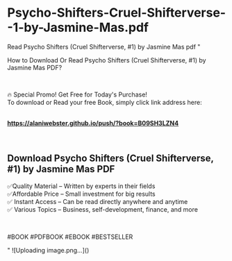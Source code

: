 # Psycho-Shifters-Cruel-Shifterverse--1-by-Jasmine-Mas.pdf
Read Psycho Shifters (Cruel Shifterverse, #1) by Jasmine Mas pdf
"<p>How to Download Or Read Psycho Shifters (Cruel Shifterverse, #1) by Jasmine Mas PDF?</p>
<p>&nbsp;</p>
<p>&#128293;  Special Promo! Get Free for Today's Purchase!<br />To download or Read your free Book, simply click link address here:&nbsp;<br />&nbsp;</p>
<p><a href=""https://alaniwebster.github.io/push/?book=B09SH3LZN4""><strong>https://alaniwebster.github.io/push/?book=B09SH3LZN4</strong></a></p>
<p>&nbsp;</p>
<h2>Download Psycho Shifters (Cruel Shifterverse, #1) by Jasmine Mas PDF</h2>
<p>&#x2705;Quality Material &ndash; Written by experts in their fields<br />&#x2705;Affordable Price &ndash; Small investment for big results<br />&#x2705; Instant Access &ndash; Can be read directly anywhere and anytime<br />&#x2705; Various Topics &ndash; Business, self-development, finance, and more</p>
<p>&nbsp;</p>
<p>#BOOK #PDFBOOK #EBOOK #BESTSELLER</p>
"
![Uploading image.png…]()
